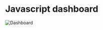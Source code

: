 # Javascript dashboard



![Dashboard](https://github.com/AliceSartori/Javascript_dashboard/blob/main/Screen%20Shot%202021-03-11%20at%205.50.16%20PM.png)

